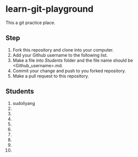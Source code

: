 # learn-git-playground
This a git practice place.

## Step
1. Fork this repository and clone into your computer.
2. Add your Github username to the following list.
3. Make a file into *Students* folder and the file name should be <Github_username>.md. 
4. Commit your change and push to you forked repository.
5. Make a pull request to this repository.


## Students 
1. sudoliyang
2.
3.
4.
5.
6.
7.
8.
9.
10.




